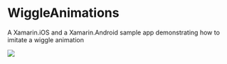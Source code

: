# WiggleAnimations
A Xamarin.iOS and a Xamarin.Android sample app demonstrating how to imitate a wiggle animation

![](./Demos/WiggleGif.gif)
